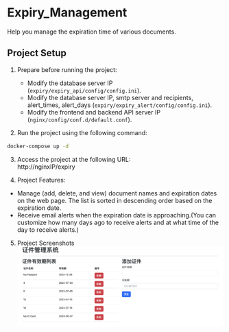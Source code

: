 # Expiry_Management
Help you manage the expiration time of various documents.

## Project Setup

1. Prepare before running the project:
   - Modify the database server IP (`expiry/expiry_api/config/config.ini`).
   - Modify the database server IP, smtp server and recipients, alert_times, alert_days (`expiry/expiry_alert/config/config.ini`).
   - Modify the frontend and backend API server IP (`nginx/config/conf.d/default.conf`).

2. Run the project using the following command:
```bash
docker-compose up -d
```

3. Access the project at the following URL:   
http://nginxIP/expiry

4. Project Features:
- Manage (add, delete, and view) document names and expiration dates on the web page. The list is sorted in descending order based on the expiration date.
- Receive email alerts when the expiration date is approaching.(You can customize how many days ago to receive alerts and at what time of the day to receive alerts.)

5. Project Screenshots
![demo](https://github.com/h5m2424/Expiry_Management/blob/main/demo.png)
